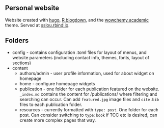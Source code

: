 ## Personal website
Website created with [hugo](https://gohugo.io/), [R blogdown](https://bookdown.org/yihui/blogdown/), and the [wowchemy academic](https://github.com/wowchemy/starter-academic) theme. Served at [sslou.rbind.io](https://sslou.rbind.io).

## Folders
* config - contains configuration .toml files for layout of menus, and website parameters (including contact info, themes, fonts, layout of sections)
* content
    - authors/admin -  user profile information, used for about widget on homepage
    - home - configure homepage widgets
    - publication - one folder for each publication featured on the website. `_index.md` contains the content for /publications/ where filtering and searching can occur. Can add `featured.jpg` image files and `cite.bib` files to each publication folder.
    - resources - currently formatted with `type: post`. One folder for each post. Can consider switching to `type:book` if TOC etc is desired, can create more complex pages that way.